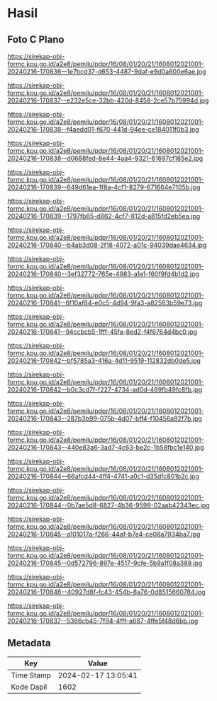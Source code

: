 # Hasil

## Foto C Plano

https://sirekap-obj-formc.kpu.go.id/a2e8/pemilu/pdpr/16/08/01/20/21/1608012021001-20240216-170836--1e7bcd37-d653-4487-9daf-e9d0a600e6ae.jpg

https://sirekap-obj-formc.kpu.go.id/a2e8/pemilu/pdpr/16/08/01/20/21/1608012021001-20240216-170837--e232e5ce-32bb-420d-8458-2ce57b75994d.jpg

https://sirekap-obj-formc.kpu.go.id/a2e8/pemilu/pdpr/16/08/01/20/21/1608012021001-20240216-170838--f4aedd01-f670-441d-94ee-ce184011f0b3.jpg

https://sirekap-obj-formc.kpu.go.id/a2e8/pemilu/pdpr/16/08/01/20/21/1608012021001-20240216-170838--d0688fed-8e44-4aa4-9321-61697cf185e2.jpg

https://sirekap-obj-formc.kpu.go.id/a2e8/pemilu/pdpr/16/08/01/20/21/1608012021001-20240216-170839--649d61ea-1f8a-4cf1-8279-671664e7105b.jpg

https://sirekap-obj-formc.kpu.go.id/a2e8/pemilu/pdpr/16/08/01/20/21/1608012021001-20240216-170839--1797fb65-d862-4cf7-812d-a815fd2eb5ea.jpg

https://sirekap-obj-formc.kpu.go.id/a2e8/pemilu/pdpr/16/08/01/20/21/1608012021001-20240216-170840--b4ab3d08-2f18-4072-a01c-94039dae4634.jpg

https://sirekap-obj-formc.kpu.go.id/a2e8/pemilu/pdpr/16/08/01/20/21/1608012021001-20240216-170840--3ef32772-765e-4983-a1e1-f60f9fd4b1d2.jpg

https://sirekap-obj-formc.kpu.go.id/a2e8/pemilu/pdpr/16/08/01/20/21/1608012021001-20240216-170841--6f10af84-e0c5-4d94-9fa3-a82583b59e73.jpg

https://sirekap-obj-formc.kpu.go.id/a2e8/pemilu/pdpr/16/08/01/20/21/1608012021001-20240216-170841--94ccbcb5-1fff-45fa-8ed2-f4f6764d4bc0.jpg

https://sirekap-obj-formc.kpu.go.id/a2e8/pemilu/pdpr/16/08/01/20/21/1608012021001-20240216-170842--bf5785a3-416a-4d11-9519-112832db0de5.jpg

https://sirekap-obj-formc.kpu.go.id/a2e8/pemilu/pdpr/16/08/01/20/21/1608012021001-20240216-170842--b0c3cd7f-f227-4734-ad0d-469fb49fc8fb.jpg

https://sirekap-obj-formc.kpu.go.id/a2e8/pemilu/pdpr/16/08/01/20/21/1608012021001-20240216-170843--287b3b99-075b-4d07-bff4-f10456a92f7b.jpg

https://sirekap-obj-formc.kpu.go.id/a2e8/pemilu/pdpr/16/08/01/20/21/1608012021001-20240216-170843--440e83a6-3ad7-4c63-be2c-1b58fbc1e140.jpg

https://sirekap-obj-formc.kpu.go.id/a2e8/pemilu/pdpr/16/08/01/20/21/1608012021001-20240216-170844--66afcd44-4ff4-4741-a0c1-d35dfc801b2c.jpg

https://sirekap-obj-formc.kpu.go.id/a2e8/pemilu/pdpr/16/08/01/20/21/1608012021001-20240216-170844--0b7ae5d8-6827-4b36-9598-02aab42343ec.jpg

https://sirekap-obj-formc.kpu.go.id/a2e8/pemilu/pdpr/16/08/01/20/21/1608012021001-20240216-170845--a101017a-f266-44af-b7e4-ce08a7934ba7.jpg

https://sirekap-obj-formc.kpu.go.id/a2e8/pemilu/pdpr/16/08/01/20/21/1608012021001-20240216-170845--0d572796-897e-4517-9cfe-5b9a1f08a389.jpg

https://sirekap-obj-formc.kpu.go.id/a2e8/pemilu/pdpr/16/08/01/20/21/1608012021001-20240216-170846--40927d8f-fc43-454b-8a76-0d8515660784.jpg

https://sirekap-obj-formc.kpu.go.id/a2e8/pemilu/pdpr/16/08/01/20/21/1608012021001-20240216-170837--5366cb45-7f94-4fff-a687-4ffe5f48d6bb.jpg


## Metadata

| Key        | Value               |
| ---------- | ------------------- |
| Time Stamp | 2024-02-17 13:05:41 |
| Kode Dapil | 1602                |



